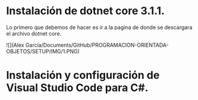 # Instalación de dotnet core 3.1.1.
Lo primero que debemos de hacer es ir a la pagina de donde se descargara el archivo dotnet core.

![](Alex García/Documents/GitHub/PROGRAMACION-ORIENTADA-OBJETOS/SETUP/IMG/1.PNG)

# Instalación y configuración de Visual Studio Code para C#.


